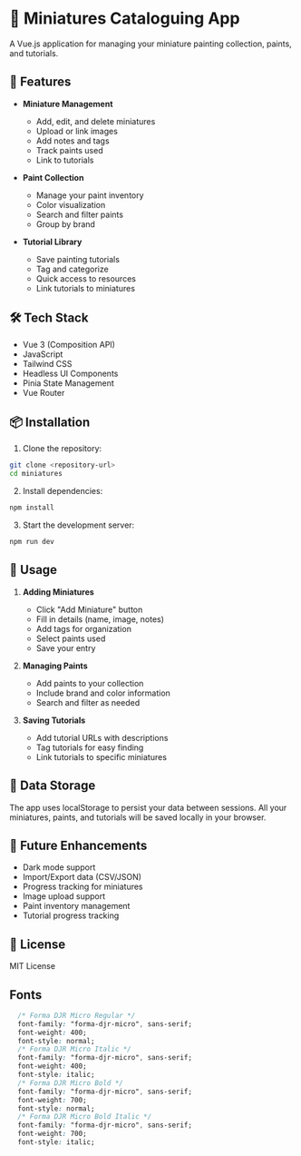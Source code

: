 # 🎨 Miniatures Cataloguing App

A Vue.js application for managing your miniature painting collection, paints, and tutorials.

## 🌟 Features

- **Miniature Management**
  - Add, edit, and delete miniatures
  - Upload or link images
  - Add notes and tags
  - Track paints used
  - Link to tutorials

- **Paint Collection**
  - Manage your paint inventory
  - Color visualization
  - Search and filter paints
  - Group by brand

- **Tutorial Library**
  - Save painting tutorials
  - Tag and categorize
  - Quick access to resources
  - Link tutorials to miniatures

## 🛠 Tech Stack

- Vue 3 (Composition API)
- JavaScript
- Tailwind CSS
- Headless UI Components
- Pinia State Management
- Vue Router

## 📦 Installation

1. Clone the repository:
```bash
git clone <repository-url>
cd miniatures
```

2. Install dependencies:
```bash
npm install
```

3. Start the development server:
```bash
npm run dev
```

## 🚀 Usage

1. **Adding Miniatures**
   - Click "Add Miniature" button
   - Fill in details (name, image, notes)
   - Add tags for organization
   - Select paints used
   - Save your entry

2. **Managing Paints**
   - Add paints to your collection
   - Include brand and color information
   - Search and filter as needed

3. **Saving Tutorials**
   - Add tutorial URLs with descriptions
   - Tag tutorials for easy finding
   - Link tutorials to specific miniatures

## 💾 Data Storage

The app uses localStorage to persist your data between sessions. All your miniatures, paints, and tutorials will be saved locally in your browser.

## 🎯 Future Enhancements

- Dark mode support
- Import/Export data (CSV/JSON)
- Progress tracking for miniatures
- Image upload support
- Paint inventory management
- Tutorial progress tracking

## 📝 License

MIT License


## Fonts
``` CSS
  /* Forma DJR Micro Regular */
  font-family: "forma-djr-micro", sans-serif;
  font-weight: 400;
  font-style: normal;
  /* Forma DJR Micro Italic */
  font-family: "forma-djr-micro", sans-serif;
  font-weight: 400;
  font-style: italic;
  /* Forma DJR Micro Bold */
  font-family: "forma-djr-micro", sans-serif;
  font-weight: 700;
  font-style: normal;
  /* Forma DJR Micro Bold Italic */
  font-family: "forma-djr-micro", sans-serif;
  font-weight: 700;
  font-style: italic;
  ```